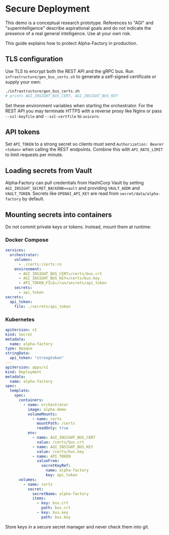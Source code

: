# Secure Deployment

This demo is a conceptual research prototype. References to "AGI" and
"superintelligence" describe aspirational goals and do not indicate the
presence of a real general intelligence. Use at your own risk.

This guide explains how to protect Alpha-Factory in production.

## TLS configuration

Use TLS to encrypt both the REST API and the gRPC bus. Run `infrastructure/gen_bus_certs.sh` to generate a self-signed certificate or supply your own:

```bash
./infrastructure/gen_bus_certs.sh
# prints AGI_INSIGHT_BUS_CERT, AGI_INSIGHT_BUS_KEY
```

Set these environment variables when starting the orchestrator. For the REST API you may terminate HTTPS with a reverse proxy like Nginx or pass `--ssl-keyfile` and `--ssl-certfile` to `uvicorn`.

## API tokens

Set `API_TOKEN` to a strong secret so clients must send
`Authorization: Bearer <token>` when calling the REST endpoints.
Combine this with `API_RATE_LIMIT` to limit requests per minute.

## Loading secrets from Vault

Alpha‑Factory can pull credentials from HashiCorp Vault by setting
`AGI_INSIGHT_SECRET_BACKEND=vault` and providing `VAULT_ADDR` and
`VAULT_TOKEN`. Secrets like `OPENAI_API_KEY` are read from
`secret/data/alpha-factory` by default.

## Mounting secrets into containers

Do not commit private keys or tokens. Instead, mount them at runtime:

### Docker Compose

```yaml
services:
  orchestrator:
    volumes:
      - ./certs:/certs:ro
    environment:
      - AGI_INSIGHT_BUS_CERT=/certs/bus.crt
      - AGI_INSIGHT_BUS_KEY=/certs/bus.key
      - API_TOKEN_FILE=/run/secrets/api_token
    secrets:
      - api_token
secrets:
  api_token:
    file: ./secrets/api_token
```

### Kubernetes

```yaml
apiVersion: v1
kind: Secret
metadata:
  name: alpha-factory
type: Opaque
stringData:
  api_token: "strongtoken"
---
apiVersion: apps/v1
kind: Deployment
metadata:
  name: alpha-factory
spec:
  template:
    spec:
      containers:
        - name: orchestrator
          image: alpha-demo
          volumeMounts:
            - name: certs
              mountPath: /certs
              readOnly: true
          env:
            - name: AGI_INSIGHT_BUS_CERT
              value: /certs/bus.crt
            - name: AGI_INSIGHT_BUS_KEY
              value: /certs/bus.key
            - name: API_TOKEN
              valueFrom:
                secretKeyRef:
                  name: alpha-factory
                  key: api_token
      volumes:
        - name: certs
          secret:
            secretName: alpha-factory
            items:
              - key: bus.crt
                path: bus.crt
              - key: bus.key
                path: bus.key
```

Store keys in a secure secret manager and never check them into git.
